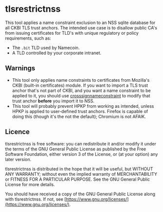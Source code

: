 # tlsrestrictnss

This tool applies a name constraint exclusion to an NSS sqlite database for all
CKBI TLS trust anchors.  The intended use case is to disallow public CA's from
issuing certificates for TLD's with unique regulatory or policy requirements,
such as:

* The `.bit` TLD used by Namecoin.
* A TLD controlled by your corporate intranet.

## Warnings

* This tool only applies name constraints to certificates from Mozilla's CKBI
(built-in certificates) module.  If you want to import a TLS trust anchor
that's not part of CKBI, and you want a name constraint to be applied to it,
you should use
[crosssignnameconstraint](https://github.com/namecoin/crosssignnameconstraint/)
to modify that trust anchor **before** you import it to NSS.
* This tool will probably prevent HPKP from working as intended, unless HPKP is
applied to user-defined trust anchors.  Firefox is capable of doing this
(though it's the not the default); Chromium is not AFAIK.

## Licence

tlsrestrictnss is free software: you can redistribute it and/or modify
it under the terms of the GNU General Public License as published by
the Free Software Foundation, either version 3 of the License, or
(at your option) any later version.

tlsrestrictnss is distributed in the hope that it will be useful,
but WITHOUT ANY WARRANTY; without even the implied warranty of
MERCHANTABILITY or FITNESS FOR A PARTICULAR PURPOSE.  See the
GNU General Public License for more details.

You should have received a copy of the GNU General Public License
along with tlsrestrictnss.  If not, see [https://www.gnu.org/licenses/](https://www.gnu.org/licenses/).
